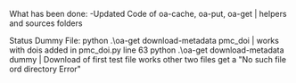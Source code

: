 What has been done:
-Updated Code of oa-cache, oa-put, oa-get | helpers and sources folders


Status Dummy File:
python .\oa-get download-metadata pmc_doi | works with dois added in pmc_doi.py line 63
python .\oa-get download-metadata dummy   | Download of first test file works other two files get a "No such file ord directory Error"


